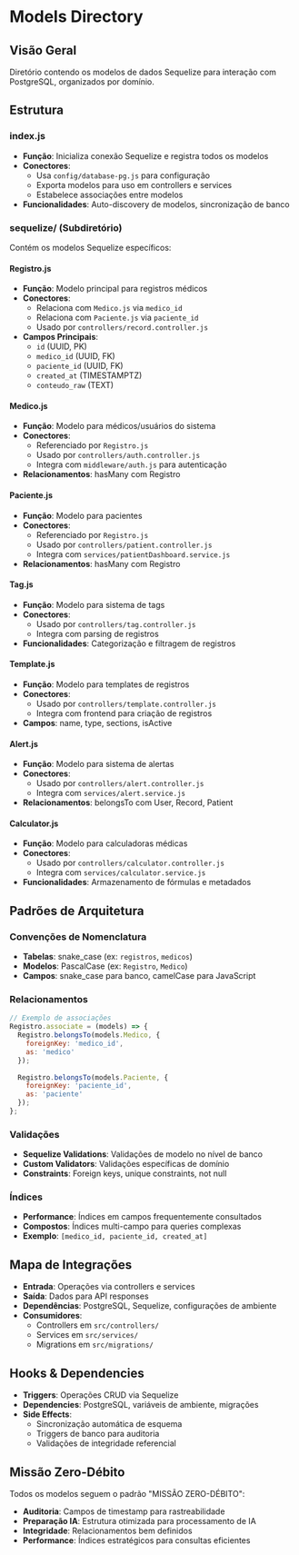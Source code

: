 # Models Directory

## Visão Geral
Diretório contendo os modelos de dados Sequelize para interação com PostgreSQL, organizados por domínio.

## Estrutura

### index.js
- **Função**: Inicializa conexão Sequelize e registra todos os modelos
- **Conectores**:
  - Usa `config/database-pg.js` para configuração
  - Exporta modelos para uso em controllers e services
  - Estabelece associações entre modelos
- **Funcionalidades**: Auto-discovery de modelos, sincronização de banco

### sequelize/ (Subdiretório)
Contém os modelos Sequelize específicos:

#### Registro.js
- **Função**: Modelo principal para registros médicos
- **Conectores**:
  - Relaciona com `Medico.js` via `medico_id`
  - Relaciona com `Paciente.js` via `paciente_id`
  - Usado por `controllers/record.controller.js`
- **Campos Principais**:
  - `id` (UUID, PK)
  - `medico_id` (UUID, FK)
  - `paciente_id` (UUID, FK)
  - `created_at` (TIMESTAMPTZ)
  - `conteudo_raw` (TEXT)

#### Medico.js
- **Função**: Modelo para médicos/usuários do sistema
- **Conectores**:
  - Referenciado por `Registro.js`
  - Usado por `controllers/auth.controller.js`
  - Integra com `middleware/auth.js` para autenticação
- **Relacionamentos**: hasMany com Registro

#### Paciente.js
- **Função**: Modelo para pacientes
- **Conectores**:
  - Referenciado por `Registro.js`
  - Usado por `controllers/patient.controller.js`
  - Integra com `services/patientDashboard.service.js`
- **Relacionamentos**: hasMany com Registro

#### Tag.js
- **Função**: Modelo para sistema de tags
- **Conectores**:
  - Usado por `controllers/tag.controller.js`
  - Integra com parsing de registros
- **Funcionalidades**: Categorização e filtragem de registros

#### Template.js
- **Função**: Modelo para templates de registros
- **Conectores**:
  - Usado por `controllers/template.controller.js`
  - Integra com frontend para criação de registros
- **Campos**: name, type, sections, isActive

#### Alert.js
- **Função**: Modelo para sistema de alertas
- **Conectores**:
  - Usado por `controllers/alert.controller.js`
  - Integra com `services/alert.service.js`
- **Relacionamentos**: belongsTo com User, Record, Patient

#### Calculator.js
- **Função**: Modelo para calculadoras médicas
- **Conectores**:
  - Usado por `controllers/calculator.controller.js`
  - Integra com `services/calculator.service.js`
- **Funcionalidades**: Armazenamento de fórmulas e metadados

## Padrões de Arquitetura

### Convenções de Nomenclatura
- **Tabelas**: snake_case (ex: `registros`, `medicos`)
- **Modelos**: PascalCase (ex: `Registro`, `Medico`)
- **Campos**: snake_case para banco, camelCase para JavaScript

### Relacionamentos
```javascript
// Exemplo de associações
Registro.associate = (models) => {
  Registro.belongsTo(models.Medico, {
    foreignKey: 'medico_id',
    as: 'medico'
  });
  
  Registro.belongsTo(models.Paciente, {
    foreignKey: 'paciente_id',
    as: 'paciente'
  });
};
```

### Validações
- **Sequelize Validations**: Validações de modelo no nível de banco
- **Custom Validators**: Validações específicas de domínio
- **Constraints**: Foreign keys, unique constraints, not null

### Índices
- **Performance**: Índices em campos frequentemente consultados
- **Compostos**: Índices multi-campo para queries complexas
- **Exemplo**: `[medico_id, paciente_id, created_at]`

## Mapa de Integrações
- **Entrada**: Operações via controllers e services
- **Saída**: Dados para API responses
- **Dependências**: PostgreSQL, Sequelize, configurações de ambiente
- **Consumidores**: 
  - Controllers em `src/controllers/`
  - Services em `src/services/`
  - Migrations em `src/migrations/`

## Hooks & Dependencies
- **Triggers**: Operações CRUD via Sequelize
- **Dependencies**: PostgreSQL, variáveis de ambiente, migrações
- **Side Effects**: 
  - Sincronização automática de esquema
  - Triggers de banco para auditoria
  - Validações de integridade referencial

## Missão Zero-Débito
Todos os modelos seguem o padrão "MISSÃO ZERO-DÉBITO":
- **Auditoria**: Campos de timestamp para rastreabilidade
- **Preparação IA**: Estrutura otimizada para processamento de IA
- **Integridade**: Relacionamentos bem definidos
- **Performance**: Índices estratégicos para consultas eficientes